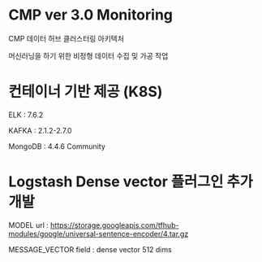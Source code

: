 # CMP ver 3.0 Monitoring

CMP 데이터 허브 클러스터링 아키텍처

머신러닝을 하기 위한 비정형 데이터 수집 및 가공 작업


# 컨테이너 기반 제공 (K8S)

ELK : 7.6.2

KAFKA : 2.1.2-2.7.0

MongoDB : 4.4.6 Community

# Logstash Dense vector 플러그인 추가 개발 

MODEL url : https://storage.googleapis.com/tfhub-modules/google/universal-sentence-encoder/4.tar.gz

MESSAGE_VECTOR field : dense vector 512 dims
